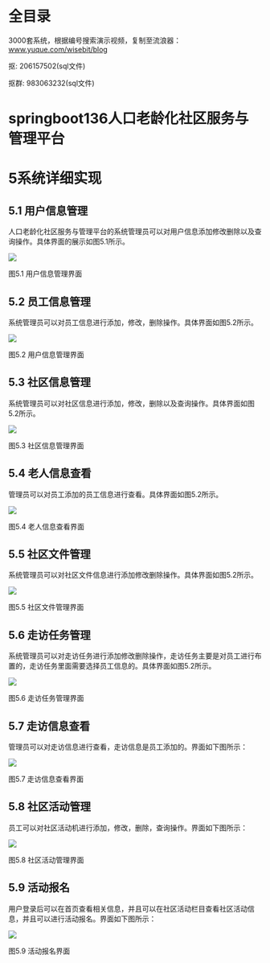 # 全目录

3000套系统，根据编号搜索演示视频，复制至流浪器：www.yuque.com/wisebit/blog


<p>抠: 206157502(sql文件)</p>
<p>抠群: 983063232(sql文件)</p>


# springboot136人口老龄化社区服务与管理平台
# 5系统详细实现
## 5.1 用户信息管理
人口老龄化社区服务与管理平台的系统管理员可以对用户信息添加修改删除以及查询操作。具体界面的展示如图5.1所示。

![](/md/blog.010.png)

图5.1 用户信息管理界面
## 5.2 员工信息管理
系统管理员可以对员工信息进行添加，修改，删除操作。具体界面如图5.2所示。

![](/md/blog.011.png)


图5.2 用户信息管理界面
## 5.3 社区信息管理
系统管理员可以对社区信息进行添加，修改，删除以及查询操作。具体界面如图5.2所示。

![](/md/blog.012.png)

图5.3 社区信息管理界面
## 5.4 老人信息查看
管理员可以对员工添加的员工信息进行查看。具体界面如图5.2所示。

![](/md/blog.013.png)

图5.4 老人信息查看界面
## 5.5 社区文件管理
系统管理员可以对社区文件信息进行添加修改删除操作。具体界面如图5.2所示。

![](/md/blog.014.png)

图5.5 社区文件管理界面
## 5.6 走访任务管理
系统管理员可以对走访任务进行添加修改删除操作，走访任务主要是对员工进行布置的，走访任务里面需要选择员工信息的。具体界面如图5.2所示。

![](/md/blog.015.png)

图5.6 走访任务管理界面






## 5.7 走访信息查看
管理员可以对走访信息进行查看，走访信息是员工添加的。界面如下图所示：

![](/md/blog.016.png)

图5.7 走访信息查看界面
## 5.8 社区活动管理
员工可以对社区活动机进行添加，修改，删除，查询操作。界面如下图所示：

![](/md/blog.017.png)

图5.8 社区活动管理界面
## 5.9 活动报名
用户登录后可以在首页查看相关信息，并且可以在社区活动栏目查看社区活动信息，并且可以进行活动报名。界面如下图所示：

![](/md/blog.018.png)

图5.9 活动报名界面















